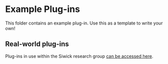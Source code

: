 Example Plug-ins
================

This folder contains an example plug-in. Use this as a template to write your own!

Real-world plug-ins
-------------------
Plug-ins in use within the Siwick research group [can be accessed here](https://github.com/Siwick-Research-Group/iris-ued-plugins).
